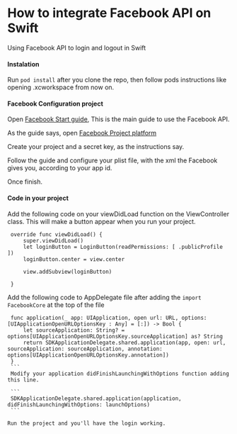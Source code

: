 # How to integrate Facebook API on Swift
Using Facebook API to login and logout in Swift

#### Instalation

Run `pod install` after you clone the repo, then follow pods instructions like opening .xcworkspace from now on.

#### Facebook Configuration project
 
Open [Facebook Start guide](https://developers.facebook.com/docs/ios/getting-started/), This is the main guide to use the Facebook API.

As the guide says, open [Facebook Project platform](https://developers.facebook.com/apps)

Create your project and a secret key, as the instructions say.

Follow the guide and configure your plist file, with the xml the Facebook gives you, according to your app id.

Once finish.


#### Code in your project

  Add the following code on your viewDidLoad function on the ViewController class. This will make a button appear when you run your project.
   ```
    override func viewDidLoad() {
        super.viewDidLoad()
        let loginButton = LoginButton(readPermissions: [ .publicProfile ])
        loginButton.center = view.center
        
        view.addSubview(loginButton)
        
    }
   
   ```
   
   Add the following code to AppDelegate file after adding the `import FacebookCore` at the top of the file
   ```
    func application(_ app: UIApplication, open url: URL, options: [UIApplicationOpenURLOptionsKey : Any] = [:]) -> Bool {
        let sourceApplication: String? = options[UIApplicationOpenURLOptionsKey.sourceApplication] as? String
        return SDKApplicationDelegate.shared.application(app, open: url, sourceApplication: sourceApplication, annotation: options[UIApplicationOpenURLOptionsKey.annotation])
    }
    ```
    Modify your application didFinishLaunchingWithOptions function adding this line.
    
    ```
    SDKApplicationDelegate.shared.application(application, didFinishLaunchingWithOptions: launchOptions)
    ```

Run the project and you'll have the login working.
